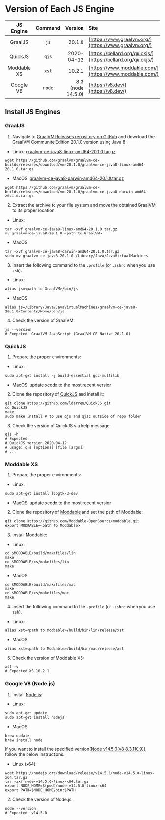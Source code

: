 # Version of Each JS Engine
| JS Engine   | Command | Version           | Site                                                        |
|:-----------:|:-------:|------------------:|:------------------------------------------------------------|
| GraalJS     | `js`    | 20.1.0            |[https://www.graalvm.org/](https://www.graalvm.org/)         |
| QuickJS     | `qjs`   | 2020-04-12        |[https://bellard.org/quickjs/](https://bellard.org/quickjs/) |
| Moddable XS | `xst`   | 10.2.1            |[https://www.moddable.com/](https://www.moddable.com/)       |
| Google V8   | `node`  | 8.3 (node 14.5.0) |[https://v8.dev/](https://v8.dev/)                           |


## Install JS Engines


### GraalJS

1. Navigate to [GraalVM Releases repository on GitHub](https://github.com/graalvm/graalvm-ce-builds/releases) and download the GraalVM Communite Edition 20.1.0 version using Java 8:
  - Linux: [graalvm-ce-java8-linux-amd64-20.1.0.tar.gz](https://github.com/graalvm/graalvm-ce-builds/releases/download/vm-20.1.0/graalvm-ce-java8-linux-amd64-20.1.0.tar.gz)
```
wget https://github.com/graalvm/graalvm-ce-builds/releases/download/vm-20.1.0/graalvm-ce-java8-linux-amd64-20.1.0.tar.gz
```
  - MacOS: [graalvm-ce-java8-darwin-amd64-20.1.0.tar.gz](https://github.com/graalvm/graalvm-ce-builds/releases/download/vm-20.1.0/graalvm-ce-java8-darwin-amd64-20.1.0.tar.gz)
```
wget https://github.com/graalvm/graalvm-ce-builds/releases/download/vm-20.1.0/graalvm-ce-java8-darwin-amd64-20.1.0.tar.gz
```
2. Extract the archive to your file system and move the obtained GraalVM to its proper location.
  - Linux:
```
tar -xvf graalvm-ce-java8-linux-amd64-20.1.0.tar.gz
mv graalvm-ce-java8-20.1.0 <path to GraalVM>
```
  - MacOS:
```
tar -xvf graalvm-ce-java8-darwin-amd64-20.1.0.tar.gz
sudo mv graalvm-ce-java8-20.1.0 /Library/Java/JavaVirtualMachines
```
3. Insert the following command to the `.profile` (or `.zshrc` when you use `zsh`).
  - Linux:
```
alias js=<path to GraalVM>/bin/js
```
  - MacOS:
```
alias js=/Library/Java/JavaVirtualMachines/graalvm-ce-java8-20.1.0/Contents/Home/bin/js
```
4. Check the version of GraalVM:
```
js --version
# Exepcted: GraalVM JavaScript (GraalVM CE Native 20.1.0)
```

### QuickJS

1. Prepare the proper environments:
  - Linux:
```
sudo apt-get install -y build-essential gcc-multilib
```
  - MacOS: update xcode to the most recent version
2. Clone the repository of [QuickJS](https://github.com/ldarren/QuickJS) and install it:
```
git clone https://github.com/ldarren/QuickJS.git
cd QuickJS
make
sudo make install # to use qjs and qjsc outside of repo folder
```
3. Check the version of QuickJS via help message:
```
qjs -h
# Expected:
# QuickJS version 2020-04-12
# usage: qjs [options] [file [args]]
# ...
```

### Moddable XS

1. Prepare the proper environments:
  - Linux:
```
sudo apt-get install libgtk-3-dev
```
  - MacOS: update xcode to the most recent version
2. Clone the repository of [Moddable](https://github.com/Moddable-OpenSource/moddable) and set the path of Moddable:
```
git clone https://github.com/Moddable-OpenSource/moddable.git
export MODDABLE=<path to Moddable>
```
3. Install Moddable:
  - Linux:
```
cd $MODDABLE/build/makefiles/lin
make
cd $MODDABLE/xs/makefiles/lin
make
```
  - MacOS:
```
cd $MODDABLE/build/makefiles/mac
make
cd $MODDABLE/xs/makefiles/mac
make
```
4. Insert the following command to the `.profile` (or `.zshrc` when you use `zsh`).
  - Linux:
```
alias xst=<path to Moddable>/build/bin/lin/release/xst
```
  - MacOS:
```
alias xst=<path to Moddable>/build/bin/mac/release/xst
```
5. Check the version of Moddable XS:
```
xst -v
# Expected XS 10.2.1
```


### Google V8 (Node.js)

1. Install [Node.js](https://nodejs.org/):
  - Linux:
```
sudo apt-get update
sudo apt-get install nodejs
```
  - MacOS:
```
brew update
brew install node
```
If you want to install the specified version([Node v14.5.0(v8 8.3.110.9)](https://nodejs.org/download/release/v14.5.0/)), follow the below instructions.
  - Linux (x64):
```
wget https://nodejs.org/download/release/v14.5.0/node-v14.5.0-linux-x64.tar.gz
tar -zxf node-v14.5.0-linux-x64.tar.gz
export NODE_HOME=$(pwd)/node-v14.5.0-linux-x64
export PATH=$NODE_HOME/bin:$PATH
```
2. Check the version of Node.js:
```
node --version
# Expected: v14.5.0
```

